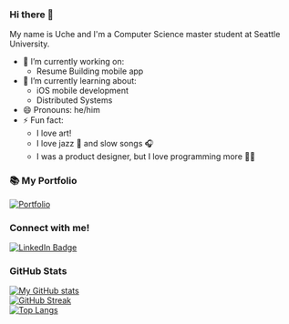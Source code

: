 ### Hi there 👋

My name is Uche and I'm a Computer Science master student at Seattle University.

- 🔭 I’m currently working on:
  - Resume Building mobile app
- 🌱 I’m currently learning about:
  - iOS mobile development
  - Distributed Systems
- 😄 Pronouns: he/him
- ⚡ Fun fact:
  - I love art!
  - I love jazz 🎺 and slow songs 🎧
  - I was a product designer, but I love programming more 💪🏾
 
### 📚 My Portfolio

[![Portfolio](https://img.shields.io/badge/-Portfolio-green?style=for-the-badge&)](#)

### Connect with me!
<div>
  <div>
    <a href="https://www.linkedin.com/in/uwn/">
      <img alt="LinkedIn Badge" src="https://img.shields.io/badge/LinkedIn-0e76a8?style=for-the-badge&logo=linkedin&logoColor=white" />
    </a>
  </div>
</div>
<div>

### GitHub Stats
[![My GitHub stats](https://github-readme-stats.vercel.app/api?username=WIlliamNwoke&count_private=true&show_icons=true)](https://github.com/anuraghazra/github-readme-stats)\
[![GitHub Streak](http://github-readme-streak-stats.herokuapp.com?user=WIlliamNwoke)](https://git.io/streak-stats)\
[![Top Langs](https://github-readme-stats.vercel.app/api/top-langs/?username=WIlliamNwoke&layout=compact&langs_count=10&exclude_repo=WIlliamNwoke&hide=JavaScript,SCSS,CSS,HTML,Batchfile,Shell,Makefile,Lex,PHP,ASP,Mathematica,TSQL,PLpgSQL)](https://github.com/anuraghazra/github-readme-stats)

